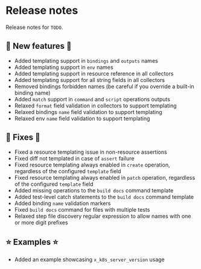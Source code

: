 # Release notes

Release notes for `TODO`.

<!--
## ‼️ Breaking changes ‼️

## ✨ UI changes ✨

## ⛵ Tutorials ⛵

## 📚 Docs 📚

## 🎸 Misc 🎸
-->

## 💫 New features 💫

- Added templating support in `bindings` and `outputs` names
- Added templating support in `env` names
- Added templating support in resource reference in all collectors
- Added templating support for all string fields in all collectors
- Removed bindings forbidden names (be careful if you override a built-in binding name)
- Added `match` support in `command` and `script` operations outputs
- Relaxed `format` field validation in collectors to support templating
- Relaxed bindings `name` field validation to support templating
- Relaxed env `name` field validation to support templating

## 🔧 Fixes 🔧

- Fixed a resource templating issue in non-resource assertions
- Fixed diff not templated in case of `assert` failure
- Fixed resource templating always enabled in `create` operation, regardless of the configured `template` field
- Fixed resource templating always enabled in `patch` operation, regardless of the configured `template` field
- Added missing operations to the `build docs` command template
- Added test-level catch statements to the `build docs` command template
- Added binding `name` validation markers
- Fixed `build docs` command for files with multiple tests
- Relaxed step file discovery regular expression to allow names with one or more digit prefixes

## ⭐ Examples ⭐

- Added an example showcasing `x_k8s_server_version` usage
